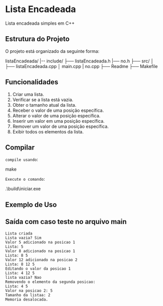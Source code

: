 # Lista Encadeada

Lista encadeada simples em C++

## Estrutura do Projeto

O projeto está organizado da seguinte forma:

listaEncadeada/ 
    |-- include/ 
        ├── listaEncadeada.h  |── no.h
    ├── src/ │ ├── listaEncadeada.cpp │ main.cpp | no.cpp 
    ├── Readme
    ├── Makefile

## Funcionalidades

1. Criar uma lista.
2. Verificar se a lista está vazia.
3. Obter o tamanho atual da lista.
4. Receber o valor de uma posição específica.
5. Alterar o valor de uma posição específica.
6. Inserir um valor em uma posição específica.
7. Remover um valor de uma posição específica.
8. Exibir todos os elementos da lista.

## Compilar

`compile usando`:

make

`Execute o comando`:

.\build\iniciar.exe

## Exemplo de Uso

## Saída com caso teste no arquivo main
````
Lista criada         
Lista vazia? Sim
Valor 5 adicionado na posicao 1
Lista: 5 
Valor 8 adicionado na posicao 1
Lista: 8 5 
Valor 12 adicionado na posicao 2
Lista: 8 12 5 
Editando o valor da posicao 1
Lista: 4 12 5 
lista vazia? Nao
Removendo o elemento da segunda posicao:
Lista: 4 5 
Valor na posicao 2: 5
Tamanho da listaa: 2
Memoria desalocada.
